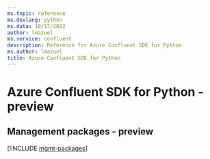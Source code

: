 ```yaml
---
ms.topic: reference
ms.devlang: python
ms.data: 10/17/2022
author: lmazuel
ms.service: confluent
description: Reference for Azure Confluent SDK for Python
ms.author: lmazuel
title: Azure Confluent SDK for Python
---
```

# Azure Confluent SDK for Python - preview

## Management packages - preview
[!INCLUDE [mgmt-packages](confluent-mgmt-index.md)]